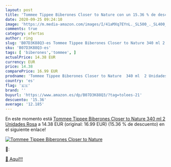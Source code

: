 ```yaml
---
layout: post
title: 'Tommee Tippee Biberones Closer to Nature con un 15.36 % de descuento'
date: 2020-09-25 09:24:10
image: 'https://m.media-amazon.com/images/I/41aMXq7EYnL._SL500_._SL400_.jpg'
comments: true
category: ofertas
author: ring
slug: 'B07D3K88Q3-es Tommee Tippee Biberones Closer to Nature 340 ml 2 Unidades...'
sku: 'B07D3K88Q3-es'
tags: [ 'biberones','tommee', ]
actualPrice: 14.38 EUR
currency: EUR
price: 14.38
comparePrice: 16.99 EUR
prodname: 'Tommee Tippee Biberones Closer to Nature  340 ml  2 Unidades  Rosa'
country: 'es'
flag: '🇪🇸'
brand: ''
buyurl: 'https://www.amazon.es/dp/B07D3K88Q3/?tag=tolees-21'
descuento: '15.36'
average: '12.185'
---
```


En este momento está [Tommee Tippee Biberones Closer to Nature  340 ml  2 Unidades  Rosa](https://www.amazon.es/dp/B07D3K88Q3/?tag=tolees-21) a 14.38 EUR (original: 16.99 EUR) (15.36 %  de descuento) en el siguiente enlace!

[![Tommee Tippee Biberones Closer to Nature](https://m.media-amazon.com/images/I/41aMXq7EYnL._SL500_._SL400_.jpg)](https://www.amazon.es/dp/B07D3K88Q3/?tag=tolees-21)

🔎:


[🛒 Aquí!!!](https://www.amazon.es/dp/B07D3K88Q3/?tag=tolees-21)
